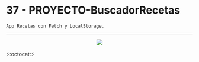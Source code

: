 # 37 - PROYECTO-BuscadorRecetas
~~~
App Recetas con Fetch y LocalStorage.
~~~
---
<p align="center" font-weight="bold">
   <img src="https://img.shields.io/badge/STATUS-COMPLETED-brightgreen?style=for-the-badge&logo=JavaScript">
</p>

:zap::octocat::zap: